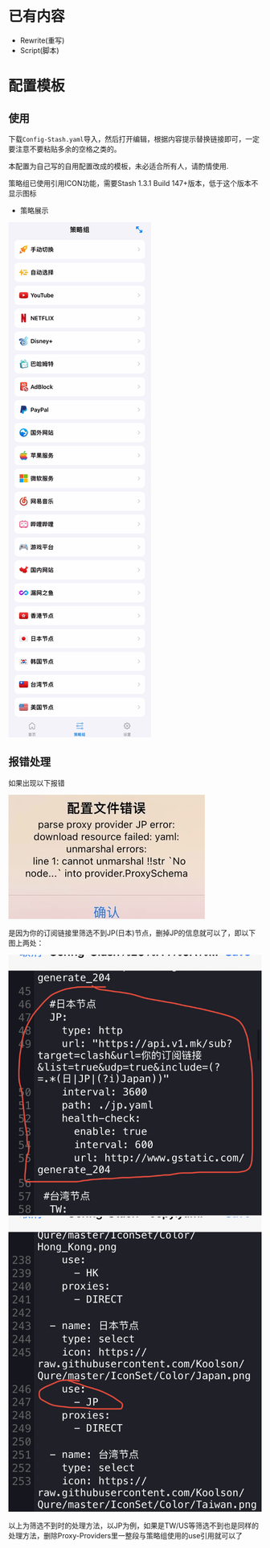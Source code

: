 已有内容
==
- Rewrite(重写)
- Script(脚本)

配置模板
===
使用
---
下载`Config-Stash.yaml`导入，然后打开编辑，根据内容提示替换链接即可，一定要注意不要粘贴多余的空格之类的。

本配置为自己写的自用配置改成的模板，未必适合所有人，请酌情使用.

策略组已使用引用ICON功能，需要Stash 1.3.1 Build 147+版本，低于这个版本不显示图标

- 策略展示

![](https://raw.githubusercontent.com/Infatuation-Fei/explain/main/Picture/Config.PNG)

报错处理
----
如果出现以下报错

![](https://raw.githubusercontent.com/Infatuation-Fei/explain/main/Picture/cuowu.jpg)

是因为你的订阅链接里筛选不到JP(日本)节点，删掉JP的信息就可以了，即以下图上两处：

![](https://raw.githubusercontent.com/Infatuation-Fei/explain/main/Picture/shan1.jpg)
![](https://raw.githubusercontent.com/Infatuation-Fei/explain/main/Picture/shan.jpg)

以上为筛选不到时的处理方法，以JP为例，如果是TW/US等筛选不到也是同样的处理方法，删除Proxy-Providers里一整段与策略组使用的use引用就可以了
